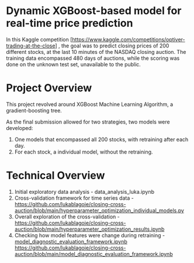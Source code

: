 # Dynamic XGBoost-based model for real-time price prediction
In this Kaggle competition [https://www.kaggle.com/competitions/optiver-trading-at-the-close] , the goal was to predict closing prices of 200 different stocks, at the last 10 minutes of the NASDAQ closing auction. The training data encompassed 480 days of auctions, while the scoring was done on the unknown test set, unavailable to the public.

# Project Overview
This project revolved around XGBoost Machine Learning Algorithm, a gradient-boosting tree.

As the final submission allowed for two strategies, two models were developed:
1) One models that encompassed all 200 stocks, with retraining after each day.
2) For each stock, a individual model, without the retraining.
   
# Technical Overview

1) Initial exploratory data analysis - data_analysis_luka.ipynb
2) Cross-validation framework for time series data - https://github.com/lukablagoje/closing-cross-auction/blob/main/hyperparameter_optimization_individual_models.py
3) Overall exploration of the cross-validation - https://github.com/lukablagoje/closing-cross-auction/blob/main/hyperparameter_optimization_results.ipynb
4) Checking how model features were change during retraining - [model_diagnostic_evaluation_framework.ipynb
](https://github.com/lukablagoje/closing-cross-auction/blob/main/model_diagnostic_evaluation_framework.ipynb)https://github.com/lukablagoje/closing-cross-auction/blob/main/model_diagnostic_evaluation_framework.ipynb
